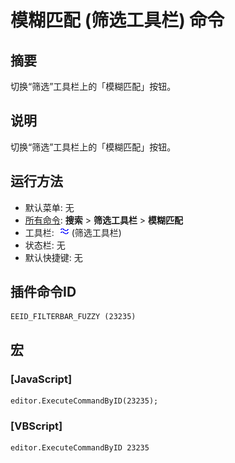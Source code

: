 # 模糊匹配 (筛选工具栏) 命令

## 摘要

切换“筛选”工具栏上的「模糊匹配」按钮。

## 说明

切换“筛选”工具栏上的「模糊匹配」按钮。

## 运行方法

- 默认菜单: 无
- [所有命令](../tools/all_commands): **搜索**
\> **筛选工具栏** \> **模糊匹配**
- 工具栏:  ![](../../images/fuzzy.png) (筛选工具栏)
- 状态栏: 无
- 默认快捷键: 无

## 插件命令ID

```
EEID_FILTERBAR_FUZZY (23235)
```

## 宏

### \[JavaScript\]

```
editor.ExecuteCommandByID(23235);
```

### \[VBScript\]

```
editor.ExecuteCommandByID 23235
```
